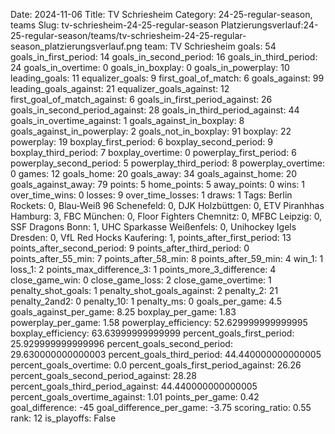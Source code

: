 Date: 2024-11-06
Title: TV Schriesheim
Category: 24-25-regular-season, teams
Slug: tv-schriesheim-24-25-regular-season
Platzierungsverlauf:24-25-regular-season/teams/tv-schriesheim-24-25-regular-season_platzierungsverlauf.png
team: TV Schriesheim
goals: 54
goals_in_first_period: 14
goals_in_second_period: 16
goals_in_third_period: 24
goals_in_overtime: 0
goals_in_boxplay: 0
goals_in_powerplay: 10
leading_goals: 11
equalizer_goals: 9
first_goal_of_match: 6
goals_against: 99
leading_goals_against: 21
equalizer_goals_against: 12
first_goal_of_match_against: 6
goals_in_first_period_against: 26
goals_in_second_period_against: 28
goals_in_third_period_against: 44
goals_in_overtime_against: 1
goals_against_in_boxplay: 8
goals_against_in_powerplay: 2
goals_not_in_boxplay: 91
boxplay: 22
powerplay: 19
boxplay_first_period: 6
boxplay_second_period: 9
boxplay_third_period: 7
boxplay_overtime: 0
powerplay_first_period: 6
powerplay_second_period: 5
powerplay_third_period: 8
powerplay_overtime: 0
games: 12
goals_home: 20
goals_away: 34
goals_against_home: 20
goals_against_away: 79
points: 5
home_points: 5
away_points: 0
wins: 1
over_time_wins: 0
losses: 9
over_time_losses: 1
draws: 1
Tags:  Berlin Rockets: 0,  Blau-Weiß 96 Schenefeld: 0,  DJK Holzbüttgen: 0,  ETV Piranhhas Hamburg: 3,  FBC München: 0,  Floor Fighters Chemnitz: 0,  MFBC Leipzig: 0,  SSF Dragons Bonn: 1,  UHC Sparkasse Weißenfels: 0,  Unihockey Igels Dresden: 0,  VfL Red Hocks Kaufering: 1,
points_after_first_period: 13
points_after_second_period: 9
points_after_third_period: 0
points_after_55_min: 7
points_after_58_min: 8
points_after_59_min: 4
win_1: 1
loss_1: 2
points_max_difference_3: 1
points_more_3_difference: 4
close_game_win: 0
close_game_loss: 2
close_game_overtime: 1
penalty_shot_goals: 1
penalty_shot_goals_against: 2
penalty_2: 21
penalty_2and2: 0
penalty_10: 1
penalty_ms: 0
goals_per_game: 4.5
goals_against_per_game: 8.25
boxplay_per_game: 1.83
powerplay_per_game: 1.58
powerplay_efficiency: 52.629999999999995
boxplay_efficiency: 63.63999999999999
percent_goals_first_period: 25.929999999999996
percent_goals_second_period: 29.630000000000003
percent_goals_third_period: 44.440000000000005
percent_goals_overtime: 0.0
percent_goals_first_period_against: 26.26
percent_goals_second_period_against: 28.28
percent_goals_third_period_against: 44.440000000000005
percent_goals_overtime_against: 1.01
points_per_game: 0.42
goal_difference: -45
goal_difference_per_game: -3.75
scoring_ratio: 0.55
rank: 12
is_playoffs: False
